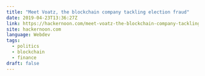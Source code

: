 ```yaml
---
title: "Meet Voatz, the blockchain company tackling election fraud"
date: 2019-04-23T13:36:27Z
link: https://hackernoon.com/meet-voatz-the-blockchain-company-tackling-election-fraud-1c95737138f5?source=rss----3a8144eabfe3---4
site: hackernoon.com
language: Webdev
tags:
  - politics
  - blockchain
  - finance
draft: false
---
```

